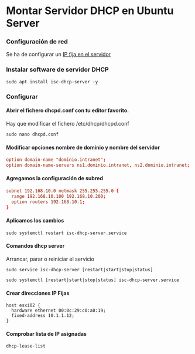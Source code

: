 # Montar Servidor DHCP en Ubuntu Server

### Configuración de red
Se ha de configurar un [IP fija en el servidor](./ConfiguracionIP.md)

### Instalar software de servidor DHCP

```linux
sudo apt install isc-dhcp-server -y
```

### Configurar
#### Abrir el fichero **dhcpd.conf** con tu editor favorito.

Hay que modificar el fichero /etc/dhcp/dhcpd.conf

```linux
sudo nano dhcpd.conf
```
#### Modificar opciones nombre de dominio y nombre del servidor

```conf
option domain-name "dominio.intranet";
option domain-name-servers ns1.dominio.intranet, ns2.dominio.intranet;
```

#### Agregamos la configuración de subred
```conf
subnet 192.168.10.0 netmask 255.255.255.0 {
  range 192.168.10.100 192.168.10.200;
  option routers 192.168.10.1;
}
```

#### Aplicamos los cambios
```linux
sudo systemctl restart isc-dhcp-server.service
```

#### Comandos dhcp server
Arrancar, parar o reiniciar el servicio
```linux
sudo service isc-dhcp-server [restart|start|stop|status]
```
```linux
sudo systemctl [restart|start|stop|status] isc-dhcp-server.service
```

#### Crear direcciones IP Fijas
```linux
host esxi02 {
  hardware ethernet 00:0c:29:c0:a0:19;
  fixed-address 10.1.1.12;
}
```

#### Comprobar lista de IP asignadas
```linux
dhcp-lease-list
```